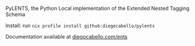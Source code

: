 PyLENTS, the Python Local implementation of the Extended Nested Tagging Schema

Install: run `nix profile install github:diegocabello/pylents`

Documentation available at [diegocabello.com/ents](https://diegocabello.com/ents)
